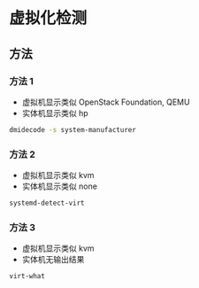 # 虚拟化检测

## 方法

### 方法 1

- 虚拟机显示类似 OpenStack Foundation, QEMU
- 实体机显示类似 hp

```sh
dmidecode -s system-manufacturer
```

### 方法 2

- 虚拟机显示类似 kvm
- 实体机显示类似 none

```sh
systemd-detect-virt
```

### 方法 3

- 虚拟机显示类似 kvm
- 实体机无输出结果

```sh
virt-what
```
